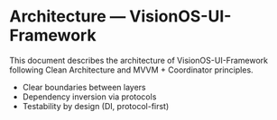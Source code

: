 # Architecture — VisionOS-UI-Framework

This document describes the architecture of VisionOS-UI-Framework following Clean Architecture and MVVM + Coordinator principles.



- Clear boundaries between layers
- Dependency inversion via protocols
- Testability by design (DI, protocol-first)
